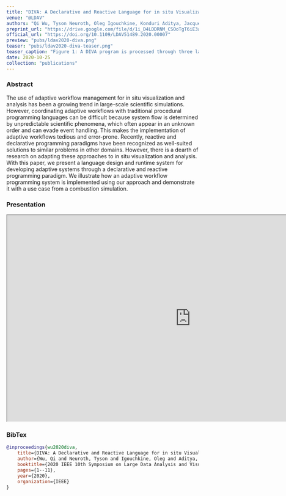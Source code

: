 ```yaml
---
title: "DIVA: A Declarative and Reactive Language for in situ Visualization"
venue: "@LDAV"
authors: "Qi Wu, Tyson Neuroth, Oleg Igouchkine, Konduri Aditya, Jacqueline H. Chen, and Kwan-Liu Ma"
preprint_url: "https://drive.google.com/file/d/1i_D4LDDRNM_CSOoTgT6iE3a6D2yzbUr4/view?usp=sharing"
official_url: "https://doi.org/10.1109/LDAV51489.2020.00007"
preview: "pubs/ldav2020-diva.png"
teaser: "pubs/ldav2020-diva-teaser.png"
teaser_caption: "Figure 1: A DIVA program is processed through three layers. Users typically specify their program using the declarative interface (left); then the language parser will translate it into an internal DAG representation; this representation will then be interpreted into a low-level dataflow API for execution. A) A DIVA program computes a volume rendering for every 5 timesteps, and saves the rendering on disk. B) The same program in the DAG representation. C) The same program in the low-level API. Because the C++ API is not declarative, in part C), statements have to be executed in order. Moreover, because C++ does not track data dependencies automatically, all variables declared in C) should be wrapped by lifting operators (e.g., divaCreateSource). D) The hierarchy of primitives defined by the low-level dataflow API: All values in DIVA are signals; values depending on external inputs are sources; values returning to the environment are actions (e.g., a saved image file); triggers are special primitives that decide which actions to compute based on predicates; rest values are internal to the workflow and are represented by either pure (i.e., DivaPureOp) or impure functions (i.e., DivaImpure)."
date: 2020-10-25
collection: "publications"
---
```


### Abstract

The use of adaptive workflow management for in situ visualization and analysis has been a growing trend in large-scale scientific simulations. However, coordinating adaptive workflows with traditional procedural programming languages can be difficult because system flow is determined by unpredictable scientific phenomena, which often appear in an unknown order and can evade event handling. This makes the implementation of adaptive workflows tedious and error-prone. Recently, reactive and declarative programming paradigms have been recognized as well-suited solutions to similar problems in other domains. However, there is a dearth of research on adapting these approaches to in situ visualization and analysis. With this paper, we present a language design and runtime system for developing adaptive systems through a declarative and reactive programming paradigm. We illustrate how an adaptive workflow programming system is implemented using our approach and demonstrate it with a use case from a combustion simulation.

### Presentation

<p>
<iframe src="https://drive.google.com/file/d/1BGlRIn7rt6gWRKLj7oNaRyGfUMQblnQM/preview" width="960" height="540" allow="autoplay"></iframe>
</p>

### BibTex

```bibtex
@inproceedings{wu2020diva,
    title={DIVA: A Declarative and Reactive Language for in situ Visualization},
    author={Wu, Qi and Neuroth, Tyson and Igouchkine, Oleg and Aditya, Konduri and Chen, Jacqueline H and Ma, Kwan-Liu},
    booktitle={2020 IEEE 10th Symposium on Large Data Analysis and Visualization (LDAV)},
    pages={1--11},
    year={2020},
    organization={IEEE}
}
```
